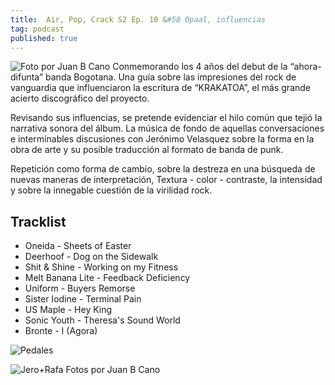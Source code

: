 ```yaml
---
title:  Air, Pop, Crack S2 Ep. 10 &#58 Opaal, influencias
tag: podcast
published: true
---
```

![Foto por Juan B Cano]({{site.baseurl}}/images/apc_s2_ep1.png)
Conmemorando los 4 años del debut de la “ahora-difunta” banda Bogotana. Una guía sobre las impresiones del rock de vanguardia que influenciaron la escritura de “KRAKATOA”, el más grande acierto discográfico del proyecto. 

Revisando sus influencias, se pretende evidenciar el hilo común que tejió la narrativa sonora del álbum. La música de fondo de aquellas conversaciones e interminables discusiones con Jerónimo Velasquez sobre la forma en la obra de arte y su posible traducción al formato de banda de punk. 

Repetición como forma de cambio, sobre la destreza en una búsqueda de nuevas maneras de interpretación, Textura - color - contraste, la intensidad y sobre la innegable cuestión de la virilidad rock.

## Tracklist ##

- Oneida - Sheets of Easter
- Deerhoof - Dog on the Sidewalk
- Shit & Shine - Working on my Fitness
- Melt Banana Lite - Feedback Deficiency
- Uniform - Buyers Remorse
- Sister Iodine - Terminal Pain
- US Maple - Hey King
- Sonic Youth - Theresa's Sound World
- Bronte - I (Agora)

![Pedales]({{site.baseurl}}/images/Apc_s2_ep1_opaal_s.jpg)

![Jero+Rafa]({{site.baseurl}}/images/apc_s2_ep1_opaal_2_s.jpg)
Fotos por Juan B Cano
